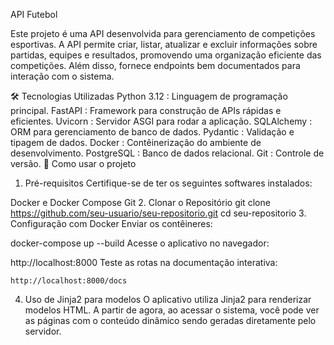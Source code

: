 API Futebol

Este projeto é uma API desenvolvida para gerenciamento de competições esportivas. A API permite criar, listar, atualizar e excluir informações sobre partidas, equipes e resultados, promovendo uma organização eficiente das competições. Além disso, fornece endpoints bem documentados para interação com o sistema.

🛠️ Tecnologias Utilizadas
Python 3.12 : Linguagem de programação principal.
FastAPI : Framework para construção de APIs rápidas e eficientes.
Uvicorn : Servidor ASGI para rodar a aplicação.
SQLAlchemy : ORM para gerenciamento de banco de dados.
Pydantic : Validação e tipagem de dados.
Docker : Contêinerização do ambiente de desenvolvimento.
PostgreSQL : Banco de dados relacional.
Git : Controle de versão.
🚀 Como usar o projeto
1. Pré-requisitos
Certifique-se de ter os seguintes softwares instalados:

Docker e Docker Compose
Git
2. Clonar o Repositório
git clone https://github.com/seu-usuario/seu-repositorio.git
cd seu-repositorio
3. Configuração com Docker
Enviar os contêineres:

  docker-compose up --build
Acesse o aplicativo no navegador:

  http://localhost:8000
Teste as rotas na documentação interativa:

    http://localhost:8000/docs
4. Uso de Jinja2 para modelos
O aplicativo utiliza Jinja2 para renderizar modelos HTML. A partir de agora, ao acessar o sistema, você pode ver as páginas com o conteúdo dinâmico sendo geradas diretamente pelo servidor.
